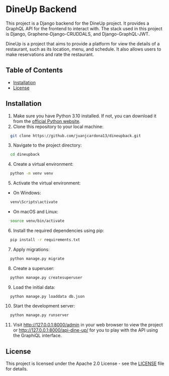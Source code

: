 # DineUp Backend

This project is a Django backend for the DineUp project. It provides a GraphQL API for the frontend to interact with.
The stack used in this project is Django, Graphene-Django-CRUDDALS, and Django-GraphQL-JWT.

DineUp is a project that aims to provide a platform for view the details of a restaurant, such as its location, menu, and schedule. It also allows users to make reservations and rate the restaurant.

## Table of Contents

- [Installation](#installation)
- [License](#license)

## Installation

1. Make sure you have Python 3.10 installed. If not, you can download it from the [official Python website](https://www.python.org/downloads/).
2. Clone this repository to your local machine:

  ```bash
    git clone https://github.com/juanjcardona13/dineupback.git
  ```  
3. Navigate to the project directory:
  ```bash
    cd dineupback
  ```  
4. Create a virtual environment:
  ```bash
    python -m venv venv
  ```
5. Activate the virtual environment:
  - On Windows:
  ```bash
    venv\Scripts\activate
  ```
  - On macOS and Linux:
  ```bash
    source venv/bin/activate
  ```
6. Install the required dependencies using pip:
  ```bash
    pip install -r requirements.txt
  ```  
7. Apply migrations:
  ```bash
    python manage.py migrate
  ```  
8. Create a superuser:
  ```bash
    python manage.py createsuperuser
  ```
9. Load the initial data:
  ```bash
    python manage.py loaddata db.json
  ```
10. Start the development server:
  ```bash
    python manage.py runserver
  ```  
11. Visit http://127.0.0.1:8000/admin in your web browser to view the project or http://127.0.0.1:8000/api-dine-up/ for you to play with the API using the GraphiQL interface.

## License

This project is licensed under the Apache 2.0 License - see the [LICENSE](LICENSE) file for details.

